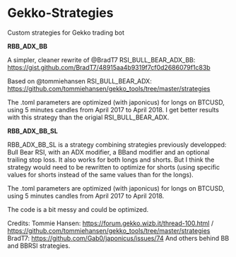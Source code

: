 # Gekko-Strategies
Custom strategies for Gekko trading bot

<b>RBB_ADX_BB</b>

A simpler, cleaner rewrite of @BradT7 RSI_BULL_BEAR_ADX_BB: https://gist.github.com/BradT7/48915aa4b9319f7cf0d2686079f1c83b

Based on @tommiehansen RSI_BULL_BEAR_ADX: https://github.com/tommiehansen/gekko_tools/tree/master/strategies

The .toml parameters are optimized (with japonicus) for longs on BTCUSD, using 5 minutes candles from April 2017 to April 2018.
I get better results with this strategy than the origial RSI_BULL_BEAR_ADX.

<b>RBB_ADX_BB_SL</b>

RBB_ADX_BB_SL is a strategy combining strategies previously developped: Bull Bear RSI, with an ADX modifier, a BBand modifier and an optional trailing stop loss.
It also works for both longs and shorts. But I think the strategy would need to be rewritten to optimize for shorts (using specific values for shorts instead of the same values than for the longs).

The .toml parameters are optimized (with japonicus) for longs on BTCUSD, using 5 minutes candles from April 2017 to April 2018.

The code is a bit messy and could be optimized.

Credits: 
Tommie Hansen: https://forum.gekko.wizb.it/thread-100.html / https://github.com/tommiehansen/gekko_tools/tree/master/strategies
BradT7: https://github.com/Gab0/japonicus/issues/74
And others behind BB and BBRSI strategies.
